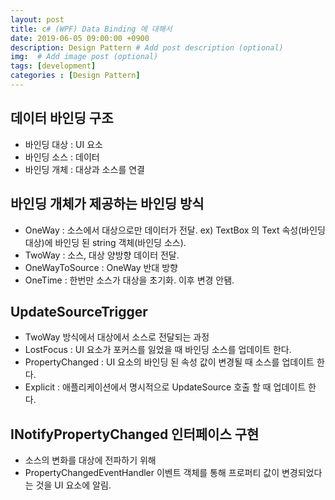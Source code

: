 ```yaml
---
layout: post
title: c# (WPF) Data Binding 에 대해서
date: 2019-06-05 09:00:00 +0900
description: Design Pattern # Add post description (optional)
img:  # Add image post (optional)
tags: [development]
categories : [Design Pattern]
---
```


## 데이터 바인딩 구조
 - 바인딩 대상 : UI 요소
 - 바인딩 소스 : 데이터
 - 바인딩 개체 : 대상과 소스를 연결

## 바인딩 개체가 제공하는 바인딩 방식
 - OneWay : 소스에서 대상으로만 데이터가 전달.
  ex) TextBox 의 Text 속성(바인딩 대상)에 바인딩 된 string 객체(바인딩 소스).
 - TwoWay : 소스, 대상 양방향 데이터 전달.
 - OneWayToSource : OneWay 반대 방향
 - OneTime : 한번만 소스가 대상을 초기화. 이후 변경 안됌.

## UpdateSourceTrigger
 - TwoWay 방식에서 대상에서 소스로 전달되는 과정
 - LostFocus : UI 요소가 포커스를 잃었을 때 바인딩 소스를 업데이트 한다.
 - PropertyChanged : UI 요소의 바인딩 된 속성 값이 변경될 때 소스를 업데이트 한다.
 - Explicit : 애플리케이션에서 명시적으로 UpdateSource 호출 할 때 업데이트 한다.


## INotifyPropertyChanged 인터페이스 구현
 - 소스의 변화를 대상에 전파하기 위해
 - PropertyChangedEventHandler 이벤트 객체를 통해 프로퍼티 값이 변경되었다는 것을
  UI 요소에 알림.